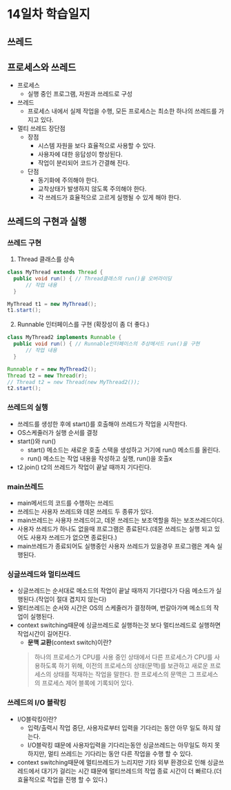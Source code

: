 # 14일차 학습일지
## 쓰레드

## 프로세스와 쓰레드
- 프로세스
  - 실행 중인 프로그램, 자원과 쓰레드로 구성
- 쓰레드
  - 프로세스 내에서 실제 작업을 수행, 모든 프로세스는 최소한 하나의 쓰레드를 가지고 있다.
- 멀티 쓰레드 장단점
  - 장점
      - 시스템 자원을 보다 효율적으로 사용할 수 있다.
      - 사용자에 대한 응답성이 향상된다.
      - 작업이 분리되어 코드가 간결해 진다.
  - 단점
      - 동기화에 주의해야 한다.
      - 교착상태가 발생하지 않도록 주의해야 한다.
      - 각 쓰레드가 효율적으로 고르게 실행될 수 있게 해야 한다.

## 쓰레드의 구현과 실행

### 쓰레드 구현
1. Thread 클래스를 상속
  ```java
  class MyThread extends Thread {
    public void run() { // Thread클래스의 run()을 오버라이딩
        // 작업 내용
    }

  MyThread t1 = new MyThread();
  t1.start();
  ```
2. Runnable 인터페이스를 구현 (확장성이 좀 더 좋다.)
  ```java
  class MyThread2 implements Runnable {
    public void run() { // Runnable인터페이스의 추상메서드 run()을 구현
        // 작업 내용
    }

  Runnable r = new MyThread2();
  Thread t2 = new Thread(r);
  // Thread t2 = new Thread(new MyThread2());
  t2.start();
  ```
### 쓰레드의 실행
- 쓰레드를 생성한 후에 start()를 호출해야 쓰레드가 작업을 시작한다.
- OS스케줄러가 실행 순서를 결정
- start()와 run()
    - start() 메소드는 새로운 호출 스택을 생성하고 거기에 run() 메소드를 올린다.
    - run() 메소드는 작업 내용을 작성하고 실행, run()을 호출x
- t2.join() t2의 쓰레드가 작업이 끝날 때까지 기다린다.

### main쓰레드
- main메서드의 코드를 수행하는 쓰레드
- 쓰레드는 사용자 쓰레드와 데몬 쓰레드 두 종류가 있다.
- main쓰레드는 사용자 쓰레드이고, 데몬 쓰레드는 보조역할을 하는 보조쓰레드이다.
- 사용자 쓰레드가 하나도 없을때 프로그램은 종료된다.(데몬 쓰레드는 실행 되고 있어도 사용자 쓰레드가 없으면 종료된다.)
- main쓰레드가 종료되어도 실행중인 사용자 쓰레드가 있을경우 프로그램은 계속 실행된다.

### 싱글쓰레드와 멀티쓰레드
- 싱글쓰레드는 순서대로 메소드의 작업이 끝날 때까지 기다렸다가 다음 메소드가 실행된다.(작업이 절대 겹치지 않는다)
- 멀티쓰레드는 순서와 시간은 OS의 스케줄러가 결정하며, 번갈아가며 메소드의 작업이 실행된다.
- context switching때문에 싱글쓰레드로 실행하는것 보다 멀티쓰레드로 실행하면 작업시간이 길어진다.
    - **문맥 교환**(context switch)이란?
     > 하나의 프로세스가 CPU를 사용 중인 상태에서 다른 프로세스가 CPU를 사용하도록 하기 위해, 이전의 프로세스의 상태(문맥)를 보관하고 새로운 프로세스의 상태를 적재하는 작업을 말한다. 한 프로세스의 문맥은 그 프로세스의 프로세스 제어 블록에 기록되어 있다.

### 쓰레드의 I/O 블락킹
- I/O블락킹이란?
    - 입력/출력시 작업 중단, 사용자로부터 입력을 기다리는 동안 아무 일도 하지 않는다.
    - I/O블락킹 떄문에 사용자입력을 기다리는동안 싱글쓰레드는 아무일도 하지 못하지만, 멀티 쓰레드는 기다리는 동안 다른 작업을 수행 할 수 있다.
- context switching때문에 멀티쓰레드가 느리지만 기타 외부 환경으로 인해 싱글쓰레드에서 대기가 걸리는 시간 떄문에 멀티쓰레드의 작업 종료 시간이 더 빠르다.(더 효율적으로 작업을 진행 할 수 있다.)

